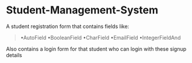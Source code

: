 # Student-Management-System
A student registration form that contains fields like:
  > •AutoField
  > •BooleanField
  •CharField
  •EmailField
  •IntegerFieldAnd
  
Also contains a login form for that student who can login with these signup details
